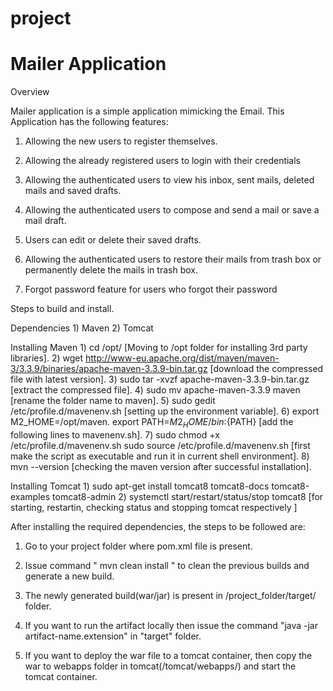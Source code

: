 # project 
# Mailer Application

Overview

Mailer application is a simple application mimicking the Email.
This Application has the following features:
 1) Allowing the new users to register themselves.
 
 2) Allowing the already registered users to login with their credentials
 
 3) Allowing the authenticated users to view his inbox, sent mails, deleted mails and saved   	drafts.
 
 4) Allowing the authenticated users to compose and send a mail or save a mail draft.
 
 5) Users can edit or delete their saved drafts.
   
 6) Allowing the authenticated users to restore their mails from trash box or permanently  	delete the mails in trash box.
 
 7) Forgot password feature for users who forgot their password 
   
   
  Steps to build and install.
  
  Dependencies
  	1) Maven
  	2) Tomcat
  
  Installing Maven
  	1) cd /opt/   [Moving to /opt folder for installing 3rd party libraries].
  	2) wget  http://www-eu.apache.org/dist/maven/maven-3/3.3.9/binaries/apache-maven-3.3.9-bin.tar.gz [download the compressed file with latest version].
  	3) sudo tar -xvzf apache-maven-3.3.9-bin.tar.gz  [extract the compressed file].
  	4) sudo mv apache-maven-3.3.9 maven  [rename the folder name to maven].
  	5) sudo gedit /etc/profile.d/mavenenv.sh [setting up the environment variable].
  	6) export M2_HOME=/opt/maven.
       export PATH=${M2_HOME}/bin:${PATH}  [add the following lines to mavenenv.sh].
    7) sudo chmod +x /etc/profile.d/mavenenv.sh 
	   sudo source /etc/profile.d/mavenenv.sh  [first make the script as executable and run it in current shell environment].
	  8) mvn --version [checking the maven version after successful installation].
  	 
   Installing Tomcat
     1) sudo apt-get install tomcat8 tomcat8-docs tomcat8-examples tomcat8-admin
     2) systemctl start/restart/status/stop tomcat8 [for starting, restartin, checking status and stopping tomcat respectively ]
      
  	
  	
  After installing the required dependencies, the steps to be followed are: 	
  	
   1) Go to your project folder where pom.xml file is present.
   2) Issue command " mvn clean install " to clean the previous builds and generate a new build.
   3) The newly generated build(war/jar) is present in /project_folder/target/ folder.
   4) If you want to run the artifact locally then issue the command "java -jar artifact-name.extension" in "target" folder.
   
   5) If you want to deploy the war file to a tomcat container, then copy the war to webapps folder in tomcat(/tomcat/webapps/) and           start the tomcat container.   
